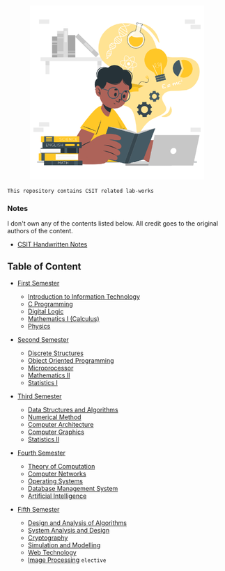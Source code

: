 <p align="center"><img src="assets/student.gif" width="400"></p>

    This repository contains CSIT related lab-works

### Notes

I don't own any of the contents listed below. All credit goes to the original authors of the content.

- [CSIT Handwritten Notes](https://drive.google.com/drive/folders/1Upd81GUyoEky-eg4Do8mf5v6j47jCgk5?usp=sharing)

## Table of Content

- [First Semester](https://github.com/iambasanta/cc/tree/master/1st-sem)

  - [Introduction to Information Technology]()
  - [C Programming](https://github.com/iambasanta/cc/tree/master/1st-sem/c)
  - [Digital Logic]()
  - [Mathematics I (Calculus)]()
  - [Physics]()

- [Second Semester](https://github.com/iambasanta/cc/tree/master/2nd-sem)

  - [Discrete Structures](https://github.com/iambasanta/cc/tree/master/2nd-sem/ds)
  - [Object Oriented Programming](https://github.com/iambasanta/cc/tree/master/2nd-sem/cpp)
  - [Microprocessor]()
  - [Mathematics II]()
  - [Statistics I]()

- [Third Semester](https://github.com/iambasanta/cc/tree/master/3rd-sem)

  - [Data Structures and Algorithms](https://github.com/iambasanta/cc/tree/master/3rd-sem/dsa)
  - [Numerical Method](https://github.com/iambasanta/cc/tree/master/3rd-sem/nm)
  - [Computer Architecture](https://github.com/iambasanta/cc/tree/master/3rd-sem/ca)
  - [Computer Graphics](https://github.com/iambasanta/cc/tree/master/3rd-sem/cg)
  - [Statistics II]()

- [Fourth Semester](https://github.com/iambasanta/cc/tree/master/4th-sem)

  - [Theory of Computation](https://github.com/iambasanta/cc/tree/master/4th-sem/toc)
  - [Computer Networks](https://github.com/iambasanta/cc/tree/master/4th-sem/cnlab)
  - [Operating Systems](https://github.com/iambasanta/cc/tree/master/4th-sem/os)
  - [Database Management System](https://github.com/iambasanta/cc/tree/master/4th-sem/dbms)
  - [Artificial Intelligence](https://github.com/iambasanta/cc/tree/master/4th-sem/ai)

- [Fifth Semester](https://github.com/iambasanta/cc/tree/master/5th-sem)
  - [Design and Analysis of Algorithms](https://github.com/iambasanta/cc/tree/master/5th-sem/daa)
  - [System Analysis and Design](https://github.com/iambasanta/cc/tree/master/5th-sem/sad)
  - [Cryptography](https://github.com/iambasanta/cc/tree/master/5th-sem/cryptography)
  - [Simulation and Modelling](https://github.com/iambasanta/cc/tree/master/5th-sem/sm)
  - [Web Technology](https://github.com/iambasanta/cc/tree/master/5th-sem/web)
  - [Image Processing](https://github.com/iambasanta/cc/tree/master/5th-sem/ip)
    `elective`
